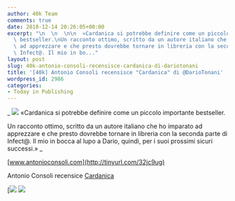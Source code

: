 ```yaml
---
author: 40k Team
comments: true
date: 2010-12-14 20:26:05+00:00
excerpt: "\n  \n  \n\n  «Cardanica si potrebbe definire come un piccolo importante\
  \ bestseller.\nUn racconto ottimo, scritto da un autore italiano che ho imparato\
  \ ad apprezzare e che presto dovrebbe tornare in libreria con la seconda parte di\
  \ Infect@. Il mio in bo..."
layout: post
slug: 40k-antonio-consoli-recensisce-cardanica-di-dariotonani
title: '[40k] Antonio Consoli recensisce "Cardanica" di @DarioTonani'
wordpress_id: 2986
categories:
- Today in Publishing
---
```



  


  _
![](http://www.40kbooks.com/wp-content/uploads/quote1.jpg)
  «Cardanica si potrebbe definire come un piccolo importante bestseller.  

Un racconto ottimo, scritto da un autore italiano che ho imparato ad apprezzare e che presto dovrebbe tornare in libreria con la seconda parte di Infect@. Il mio in bocca al lupo a Dario, quindi, per i suoi prossimi sicuri successi.»
_  

[www.antonioconsoli.com](http://tinyurl.com/32jc9ug)






Antonio Consoli recensice [Cardanica](http://www.40kbooks.com/?p=1890)





[![](http://www.bookcafe.net/filtr/t1.png)
[![](http://www.bookcafe.net/filtr/f1.png)](http://www.facebook.com/pages/40k/122586614419616)


 
    
